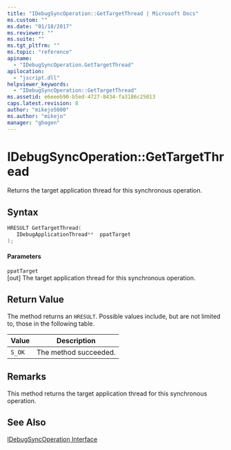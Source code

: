 ```yaml
---
title: "IDebugSyncOperation::GetTargetThread | Microsoft Docs"
ms.custom: ""
ms.date: "01/18/2017"
ms.reviewer: ""
ms.suite: ""
ms.tgt_pltfrm: ""
ms.topic: "reference"
apiname: 
  - "IDebugSyncOperation.GetTargetThread"
apilocation: 
  - "jscript.dll"
helpviewer_keywords: 
  - "IDebugSyncOperation::GetTargetThread"
ms.assetid: e6eeeb90-b5ed-4727-8434-fa3186c25013
caps.latest.revision: 8
author: "mikejo5000"
ms.author: "mikejo"
manager: "ghogen"
---
```

# IDebugSyncOperation::GetTargetThread
Returns the target application thread for this synchronous operation.  
  
## Syntax  
  
```cpp
HRESULT GetTargetThread(  
   IDebugApplicationThread**  ppatTarget  
);  
```  
  
#### Parameters  
 `ppatTarget`  
 [out] The target application thread for this synchronous operation.  
  
## Return Value  
 The method returns an `HRESULT`. Possible values include, but are not limited to, those in the following table.  
  
|Value|Description|  
|-----------|-----------------|  
|`S_OK`|The method succeeded.|  
  
## Remarks  
 This method returns the target application thread for this synchronous operation.  
  
## See Also  
 [IDebugSyncOperation Interface](../../winscript/reference/idebugsyncoperation-interface.md)